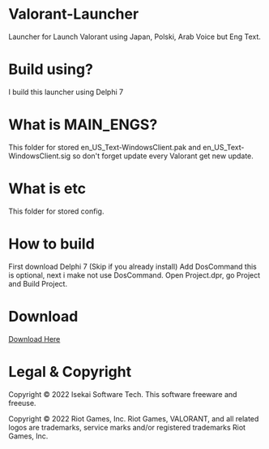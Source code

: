 # Valorant-Launcher
Launcher for Launch Valorant using Japan, Polski, Arab Voice but Eng Text.

# Build using?
I build this launcher using Delphi 7

# What is MAIN_ENGS?
This folder for stored en_US_Text-WindowsClient.pak and en_US_Text-WindowsClient.sig so don't forget update every Valorant get new update.

# What is etc
This folder for stored config.

# How to build
First download Delphi 7 (Skip if you already install)
Add DosCommand this is optional, next i make not use DosCommand.
Open Project.dpr, go Project and Build Project.

# Download
[Download Here](https://github.com/isekai-id/Valorant-Launcher/releases)

# Legal & Copyright
Copyright © 2022 Isekai Software Tech. This software freeware and freeuse.

Copyright © 2022 Riot Games, Inc. Riot Games, VALORANT, and all related logos are trademarks, service marks and/or registered trademarks Riot Games, Inc.
